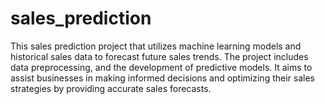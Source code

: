 # sales_prediction
This sales prediction project that utilizes machine learning models and historical sales data to forecast future sales trends. The project includes data preprocessing, and the development of predictive models. It aims to assist businesses in making informed decisions and optimizing their sales strategies by providing accurate sales forecasts.
